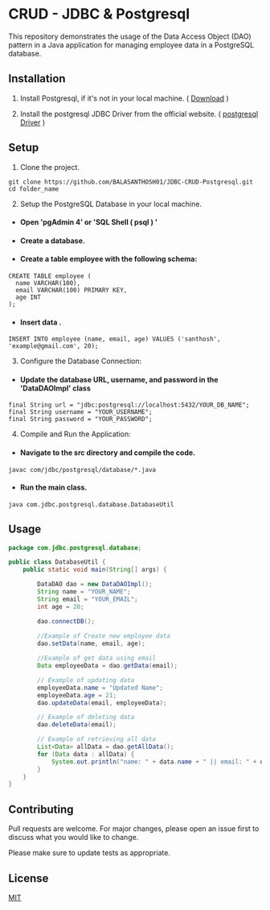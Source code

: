 # CRUD - JDBC & Postgresql

This repository demonstrates the usage of the Data Access Object (DAO) pattern in a Java application for managing employee data in a PostgreSQL database.

## Installation

1. Install Postgresql, if it's not in your local machine. ( [Download](https://www.postgresql.org/download/) )

2. Install the postgresql JDBC Driver from the official website. ( [postgresql Driver](https://jdbc.postgresql.org/download/) )

## Setup
 1. Clone the project.
```
git clone https://github.com/BALASANTHOSH01/JDBC-CRUD-Postgresql.git
cd folder_name
```

2. Setup the PostgreSQL Database in your local machine.
 - #### Open 'pgAdmin 4' or 'SQL Shell ( psql ) '
  - #### Create a database.
  - #### Create a table employee with the following schema:
  ```
CREATE TABLE employee (
    name VARCHAR(100),
    email VARCHAR(100) PRIMARY KEY,
    age INT
);
  ```
- #### Insert data .
```
INSERT INTO employee (name, email, age) VALUES ('santhosh', 'example@gmail.com', 20);
```

3. Configure the Database Connection:
 - #### Update the database URL, username, and password in the 'DataDAOImpl' class 
```
final String url = "jdbc:postgresql://localhost:5432/YOUR_DB_NAME";
final String username = "YOUR_USERNAME";
final String password = "YOUR_PASSWORD";
```
4. Compile and Run the Application:
- #### Navigate to the src directory and compile the code.
```
javac com/jdbc/postgresql/database/*.java
```
- #### Run the main class.
```
java com.jdbc.postgresql.database.DatabaseUtil
```

## Usage

```java
package com.jdbc.postgresql.database;

public class DatabaseUtil {
    public static void main(String[] args) {

        DataDAO dao = new DataDAOImpl();
        String name = "YOUR_NAME";
        String email = "YOUR_EMAIL";
        int age = 20;

        dao.connectDB();
        
        //Example of Create new employee data 
        dao.setData(name, email, age);

        //Example of get data using email
        Data employeeData = dao.getData(email);

        // Example of updating data
        employeeData.name = "Updated Name";
        employeeData.age = 21;
        dao.updateData(email, employeeData);

        // Example of deleting data
        dao.deleteData(email);

        // Example of retrieving all data
        List<Data> allData = dao.getAllData();
        for (Data data : allData) {
            System.out.println("name: " + data.name + " || email: " + data.email + " || age: " + data.age);
        }
    }
}

```

## Contributing

Pull requests are welcome. For major changes, please open an issue first
to discuss what you would like to change.

Please make sure to update tests as appropriate.

## License

[MIT](https://choosealicense.com/licenses/mit/)
